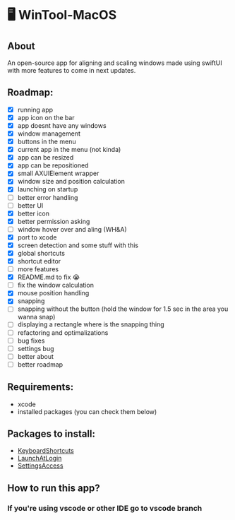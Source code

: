 # 🖥️ WinTool-MacOS
## About
An open-source app for aligning and scaling windows made using swiftUI with more features to come in next updates.
## Roadmap:
- [x] running app
- [x] app icon on the bar
- [x] app doesnt have any windows
- [x] window management
- [x] buttons in the menu
- [x] current app in the menu (not kinda)
- [x] app can be resized
- [x] app can be repositioned
- [x] small AXUIElement wrapper
- [x] window size and position calculation
- [x] launching on startup
- [ ] better error handling
- [ ] better UI
- [x] better icon
- [x] better permission asking
- [ ] window hover over and aling (WH&A)
- [x] port to xcode
- [x] screen detection and some stuff with this
- [x] global shortcuts
- [x] shortcut editor
- [ ] more features
- [x] README.md to fix 😭
- [ ] fix the window calculation
- [x] mouse position handling
- [x] snapping
- [ ] snapping without the button (hold the window for 1.5 sec in the area you wanna snap)
- [ ] displaying a rectangle where is the snapping thing
- [ ] refactoring and optimalizations
- [ ] bug fixes
- [ ] settings bug
- [ ] better about
- [ ] better roadmap
## Requirements:
- xcode
- installed packages (you can check them below)
## Packages to install:
- [KeyboardShortcuts](https://github.com/sindresorhus/KeyboardShortcuts)
- [LaunchAtLogin](https://github.com/sindresorhus/LaunchAtLogin-modern)
- [SettingsAccess](https://github.com/orchetect/SettingsAccess)
## How to run this app?
### If you're using vscode or other IDE go to vscode branch
